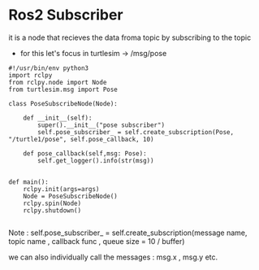 # Ros2 Subscriber
it is a node that recieves the data froma topic by subscribing to the topic 

- for this let's focus in turtlesim -> /msg/pose 


```
#!/usr/bin/env python3 
import rclpy 
from rclpy.node import Node
from turtlesim.msg import Pose

class PoseSubscribeNode(Node):

    def __init__(self):
        super().__init__("pose subscriber")
        self.pose_subscriber_ = self.create_subscription(Pose, "/turtle1/pose", self.pose_callback, 10)

    def pose_callback(self,msg: Pose):
        self.get_logger().info(str(msg))
    

def main():
    rclpy.init(args=args)
    Node = PoseSubscribeNode()
    rclpy.spin(Node)
    rclpy.shutdown()


```
Note : self.pose_subscriber_ = self.create_subscription(message name, topic name , callback func , queue size = 10 / buffer)

we can also individually call the messages : msg.x , msg.y etc. 
